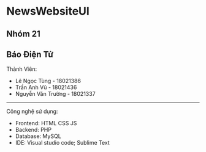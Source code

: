 # NewsWebsiteUI
Nhóm 21
------------
Báo Điện Tử
------------
Thành Viên: 
+ Lê Ngọc Tùng - 18021386
+ Trần Anh Vũ - 18021436
+ Nguyễn Văn Trường - 18021337

------------
Công nghệ sử dụng:
+ Frontend: HTML CSS JS
+ Backend: PHP
+ Database: MySQL
+ IDE: Visual studio code; Sublime Text
